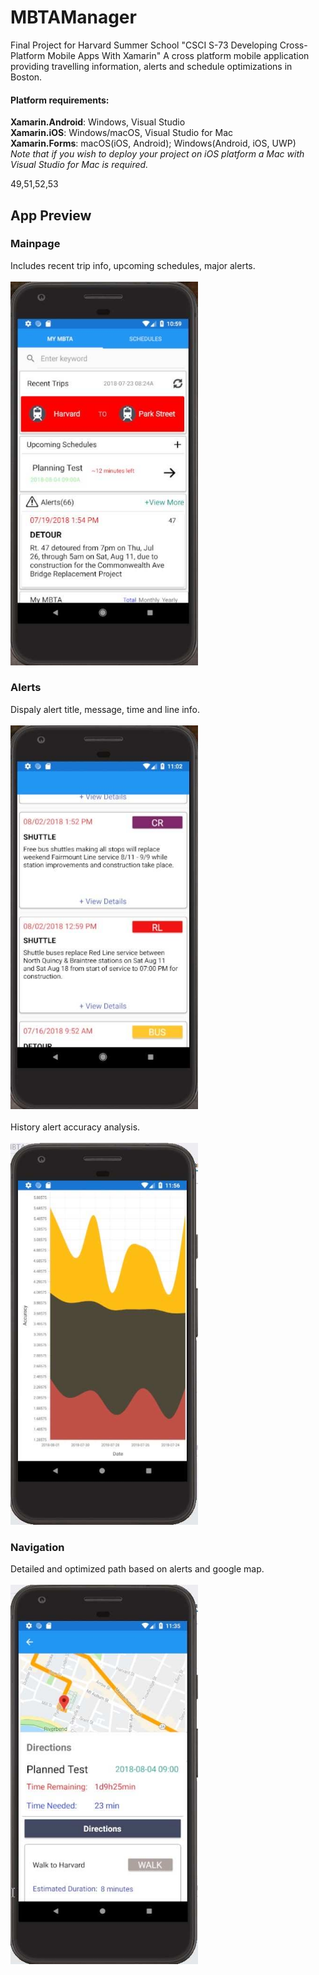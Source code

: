 # MBTAManager
Final Project for Harvard Summer School "CSCI S-73 Developing Cross-Platform Mobile Apps With Xamarin"
A cross platform mobile application providing travelling information, alerts and schedule optimizations in Boston.

#### Platform requirements:
**Xamarin.Android**: Windows, Visual Studio  
**Xamarin.iOS**: Windows/macOS, Visual Studio for Mac  
**Xamarin.Forms**: macOS(iOS, Android); Windows(Android, iOS, UWP)  
*Note that if you wish to deploy your project on iOS platform a Mac with Visual Studio for Mac is required.*

49,51,52,53
## App Preview
### Mainpage
Includes recent trip info, upcoming schedules, major alerts.
<br/><br/>
<img src='./images/IMG_1849.JPG' width="300"/>
### Alerts
Dispaly alert title, message, time and line info.
<br/><br/>
<img src='./images/IMG_1851.JPG' width="300"/>
<br/><br/>
History alert accuracy analysis.
<br/><br/>
<img src='./images/IMG_1852.JPG' width="300"/>
### Navigation
Detailed and optimized path based on alerts and google map.
<br/><br/>
<img src='./images/IMG_1853.JPG' width="300"/>
